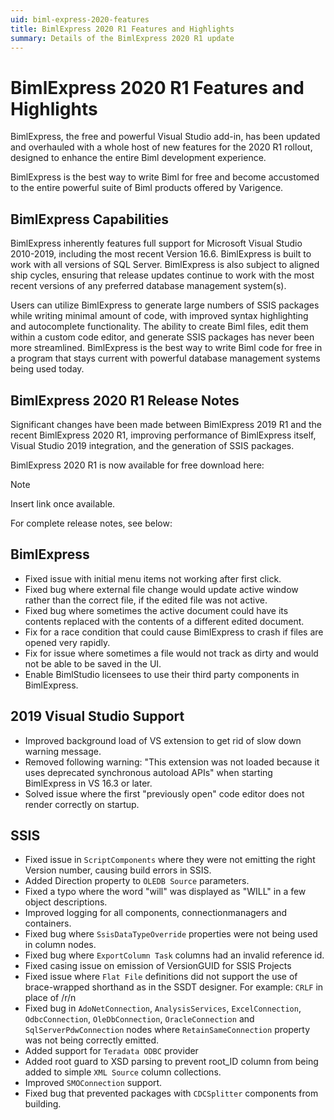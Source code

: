 ```yaml
---
uid: biml-express-2020-features
title: BimlExpress 2020 R1 Features and Highlights
summary: Details of the BimlExpress 2020 R1 update
---
```


# BimlExpress 2020 R1 Features and Highlights

BimlExpress, the free and powerful Visual Studio add-in, has been updated and overhauled with a whole host of new features for the 2020 R1 rollout, designed to enhance the entire Biml development experience.

BimlExpress is the best way to write Biml for free and become accustomed to the entire powerful suite of Biml products offered by Varigence.

## BimlExpress Capabilities

BimlExpress inherently features full support for Microsoft Visual Studio 2010-2019, including the most recent Version 16.6. BimlExpress is built to work with all versions of SQL Server.
BimlExpress is also subject to aligned ship cycles, ensuring that release updates continue to work with the most recent versions of any preferred database management system(s).

Users can utilize BimlExpress to generate large numbers of SSIS packages while writing minimal amount of code, with improved syntax highlighting and autocomplete functionality.
The ability to create Biml files, edit them within a custom code editor, and generate SSIS packages has never been more streamlined.
BimlExpress is the best way to write Biml code for free in a program that stays current with powerful database management systems being used today.

## BimlExpress 2020 R1 Release Notes

Significant changes have been made between BimlExpress 2019 R1 and the recent BimlExpress 2020 R1, improving performance of BimlExpress itself, Visual Studio 2019 integration, and the generation of SSIS packages.

BimlExpress 2020 R1 is now available for free download here:

>[!NOTE]
>Insert link once available.

For complete release notes, see below:

## BimlExpress

* Fixed issue with initial menu items not working after first click.
* Fixed bug where external file change would update active window rather than the correct file, if the edited file was not active.
* Fixed bug where sometimes the active document could have its contents replaced with the contents of a different edited document.
* Fix for a race condition that could cause BimlExpress to crash if files are opened very rapidly.
* Fix for issue where sometimes a file would not track as dirty and would not be able to be saved in the UI.
* Enable BimlStudio licensees to use their third party components in BimlExpress.

## 2019 Visual Studio Support

* Improved background load of VS extension to get rid of slow down warning message.
* Removed following warning: "This extension was not loaded because it uses deprecated synchronous autoload APIs" when starting BimlExpress in VS 16.3 or later.
* Solved issue where the first "previously open" code editor does not render correctly on startup.

## SSIS

* Fixed issue in `ScriptComponents` where they were not emitting the right Version number, causing build errors in SSIS.
* Added Direction property to `OLEDB Source` parameters.
* Fixed a typo where the word "will" was displayed as "WILL" in a few object descriptions.
* Improved logging for all components, connectionmanagers and containers.
* Fixed bug where `SsisDataTypeOverride` properties were not being used in column nodes.
* Fixed bug where `ExportColumn Task` columns had an invalid reference id. 
* Fixed casing issue on emission of VersionGUID for SSIS Projects
* Fixed issue where `Flat File` definitions did not support the use of brace-wrapped shorthand as in the SSDT designer. For example: `CRLF` in place of /r/n
* Fixed bug in `AdoNetConnection`, `AnalysisServices`, `ExcelConnection`, `OdbcConnection`, `OleDbConnection`, `OracleConnection` and `SqlServerPdwConnection` nodes where `RetainSameConnection` property was not being correctly emitted.
* Added support for `Teradata ODBC` provider
* Added root guard to XSD parsing to prevent root_ID column from being added to simple `XML Source` column collections.
* Improved `SMOConnection` support.
* Fixed bug that prevented packages with `CDCSplitter` components from building.
